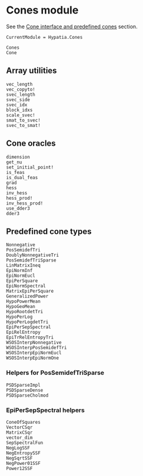 # Cones module

See the [Cone interface and predefined cones](@ref) section.

```@meta
CurrentModule = Hypatia.Cones
```

```@docs
Cones
Cone
```

## Array utilities

```@docs
vec_length
vec_copyto!
svec_length
svec_side
svec_idx
block_idxs
scale_svec!
smat_to_svec!
svec_to_smat!
```

## Cone oracles

```@docs
dimension
get_nu
set_initial_point!
is_feas
is_dual_feas
grad
hess
inv_hess
hess_prod!
inv_hess_prod!
use_dder3
dder3
```

## Predefined cone types

```@docs
Nonnegative
PosSemidefTri
DoublyNonnegativeTri
PosSemidefTriSparse
LinMatrixIneq
EpiNormInf
EpiNormEucl
EpiPerSquare
EpiNormSpectral
MatrixEpiPerSquare
GeneralizedPower
HypoPowerMean
HypoGeoMean
HypoRootdetTri
HypoPerLog
HypoPerLogdetTri
EpiPerSepSpectral
EpiRelEntropy
EpiTrRelEntropyTri
WSOSInterpNonnegative
WSOSInterpPosSemidefTri
WSOSInterpEpiNormEucl
WSOSInterpEpiNormOne
```

### Helpers for PosSemidefTriSparse

```@docs
PSDSparseImpl
PSDSparseDense
PSDSparseCholmod
```

### EpiPerSepSpectral helpers

```@docs
ConeOfSquares
VectorCSqr
MatrixCSqr
vector_dim
SepSpectralFun
NegLogSSF
NegEntropySSF
NegSqrtSSF
NegPower01SSF
Power12SSF
```
